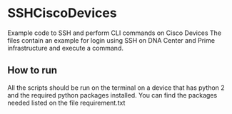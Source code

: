 # SSHCiscoDevices
Example code to SSH and perform CLI commands on Cisco Devices
The files contain an example for login using SSH on DNA Center and Prime infrastructure and execute a command.

## How to run
All the scripts should be run on the terminal on a device that has python 2 and the required python packages installed.
You can find the packages needed listed on the file requirement.txt

